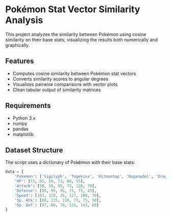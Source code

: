 # Pokémon Stat Vector Similarity Analysis

This project analyzes the similarity between Pokémon using cosine similarity on their base stats, visualizing the results both numerically and graphically.

## Features

- Computes cosine similarity between Pokémon stat vectors
- Converts similarity scores to angular degrees
- Visualizes pairwise comparisons with vector plots
- Clean tabular output of similarity matrices

## Requirements

- Python 3.x
- numpy
- pandas
- matplotlib

## Dataset Structure

The script uses a dictionary of Pokémon with their base stats:

```python
data = {
    'Pokemon': ['Sigilyph', 'Togekiss', 'Hitmontop', 'Naganadel', 'Dragapult', 'Growlithe'],
    'HP': [72, 85, 50, 73, 88, 55],
    'Attack': [58, 50, 95, 73, 120, 70],
    'Defense': [80, 95, 95, 73, 75, 45],
    'Speed': [103, 120, 35, 127, 100, 70],
    'Sp. Atk': [80, 115, 110, 73, 75, 50],
    'Sp. Def': [97, 80, 70, 121, 142, 60]
}